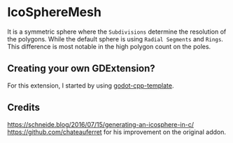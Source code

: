 # IcoSphereMesh
It is a symmetric sphere where the `Subdivisions` determine the resolution of the polygons. While the default sphere is using `Radial Segments` and `Rings`. This difference is most notable in the high polygon count on the poles.

## Creating your own GDExtension?
For this extension, I started by using [godot-cpp-template](https://github.com/godotengine/godot-cpp-template).

## Credits
https://schneide.blog/2016/07/15/generating-an-icosphere-in-c/
https://github.com/chateauferret for his improvement on the original addon.
